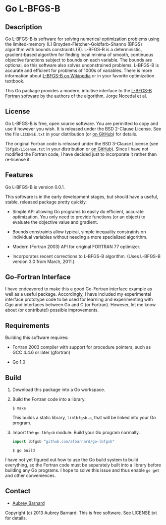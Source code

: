 Go L-BFGS-B
===========


Description
-----------

Go L-BFGS-B is software for solving numerical optimization problems
using the limited-memory (L) Broyden-Fletcher-Goldfarb-Shanno (BFGS)
algorithm with bounds constraints (B).  L-BFGS-B is a deterministic,
gradient-based algorithm for finding local minima of smooth, continuous
objective functions subject to bounds on each variable.  The bounds are
optional, so this software also solves unconstrained problems.  L-BFGS-B
is accurate and efficient for problems of 1000s of variables.  There is
more information about [L-BFGS-B on
Wikipedia](http://en.wikipedia.org/wiki/L-BFGS) or in your favorite
optimization textbook.

This Go package provides a modern, intuitive interface to the [L-BFGS-B
Fortran
software](http://users.eecs.northwestern.edu/~nocedal/software.html) by
the authors of the algorithm, Jorge Nocedal et al.


License
-------

Go L-BFGS-B is free, open source software.  You are permitted to copy
and use it however you wish.  It is released under the BSD 2-Clause
License.  See the file `LICENSE.txt` in your distribution (or [on
GitHub](https://github.com/afbarnard/go-lbfgsb/blob/master/LICENSE.txt))
for details.

The original Fortran code is released under the BSD 3-Clause License
(see `lbfgsb/License.txt` in your distribution or [on
GitHub](https://github.com/afbarnard/go-lbfgsb/blob/master/lbfgsb/License.txt)).
Since I have not modified the Fortran code, I have decided just to
incorporate it rather than re-license it.


Features
--------

Go L-BFGS-B is version 0.0.1.

This software is in the early development stages, but should have a
useful, stable, released package pretty quickly.

* Simple API allowing Go programs to easily do efficient, accurate
  optimization.  You only need to provide functions (or an object) to
  evaluate the objective value and gradient.

* Bounds constraints allow typical, simple inequality constraints on
  individual variables without needing a more specialized algorithm.

* Modern (Fortran 2003) API for original FORTRAN 77 optimizer.

* Incorporates recent corrections to L-BFGS-B algorithm.  (Uses L-BFGS-B
  version 3.0 from March, 2011.)


Go-Fortran Interface
--------------------

I have endeavored to make this a good Go-Fortran interface example as
well as a useful package.  Accordingly, I have included my experimental
interface prototype code to be used for learning and experimenting with
Cgo and interfaces between Go and C (or Fortran).  However, let me know
about (or contribute!) possible improvements.


Requirements
------------

Building this software requires:

* Fortran 2003 compiler with support for procedure pointers, such as GCC
  4.4.6 or later (gfortran)

* Go 1.0


Build
-----

1. Download this package into a Go workspace.

2. Build the Fortran code into a library.

   ```shell
   $ make
   ```

   This builds a static library, `liblbfgsb.a`, that will be linked into
   your Go program.

3. Import the `go-lbfgsb` module.  Build your Go program normally.

   ```go
   import lbfgsb "github.com/afbarnard/go-lbfgsb"
   ```

   ```shell
   $ go build
   ```

I have not yet figured out how to use the Go build system to build
everything, so the Fortran code must be separately built into a library
before building any Go programs.  I hope to solve this issue and thus
enable `go get` and other conveniences.


Contact
-------

* [Aubrey Barnard](https://github.com/afbarnard)


Copyright (c) 2013 Aubrey Barnard.  This is free software.  See
LICENSE.txt for details.
